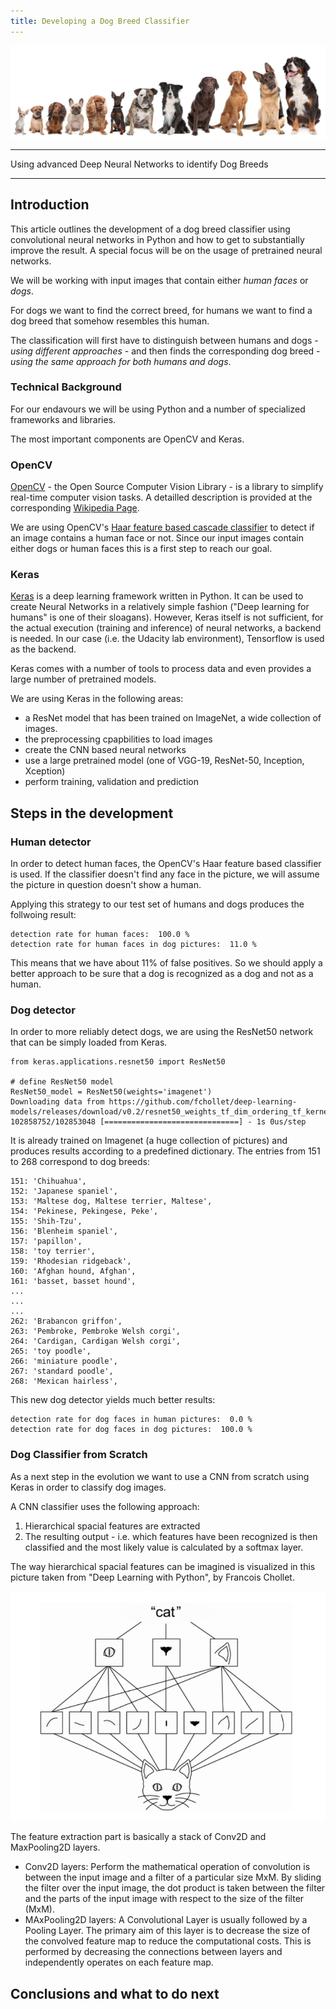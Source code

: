 ```yaml
---
title: Developing a Dog Breed Classifier
---
```


![Beautiful Seattle](../images/dogs.jpg)

---
Using advanced Deep Neural Networks to identify Dog Breeds

---

## Introduction

This article outlines the development of a dog breed classifier using convolutional neural networks in Python and how to get to substantially improve the result. A special focus will be on the usage of pretrained neural networks.

We will be working with input images that contain either _human faces_ or _dogs_. 

For dogs we want to find the correct breed, for humans we want to find a dog breed that somehow resembles this human.

The classification will first have to distinguish between humans and dogs - _using different approaches_ - and then finds the corresponding dog breed - _using the same approach for both humans and dogs_.

### Technical Background

For our endavours we will be using Python and a number of specialized frameworks and libraries.

The most important components are OpenCV and Keras.

### OpenCV

[OpenCV](https://opencv.org/) - the Open Source Computer Vision Library - is a library to simplify real-time computer vision tasks. A detailled description is provided at the corresponding [Wikipedia Page](https://en.wikipedia.org/wiki/OpenCV).

We are using OpenCV's [Haar feature based cascade classifier](https://docs.opencv.org/3.4/db/d28/tutorial_cascade_classifier.html) to detect if an image contains a human face or not. Since our input images contain either dogs or human faces this is a first step to reach our goal.

### Keras 
[Keras](https://keras.io/) is a deep learning framework written in Python. It can be used to create Neural Networks in a relatively simple fashion ("Deep learning for humans" is one of their sloagans). However, Keras itself is not sufficient, for the actual execution (training and inference) of neural networks, a backend is needed. In our case (i.e. the Udacity lab environment), Tensorflow is used as the backend.

Keras comes with a number of tools to process data and even provides a large number of pretrained models.

We are using Keras in the following areas:

- a ResNet model that has been trained on ImageNet, a wide collection of images.
- the preprocessing cpapbilities to load images
- create the CNN based neural networks
- use a large pretrained model (one of VGG-19, ResNet-50, Inception, Xception)
- perform training, validation and prediction


## Steps in the development

### Human detector

In order to detect human faces, the OpenCV's Haar feature based classifier is used. If the classifier doesn't find any face in the picture, we will assume the picture in question doesn't show a human.

Applying this strategy to our test set of humans and dogs produces the follwoing result:

```
detection rate for human faces:  100.0 %
detection rate for human faces in dog pictures:  11.0 %
```

This means that we have about 11% of false positives. So we should apply a better approach to be sure that a dog is recognized as a dog and not as a human.

### Dog detector

In order to more reliably detect dogs, we are using the ResNet50 network that can be simply loaded from Keras. 

```
from keras.applications.resnet50 import ResNet50

# define ResNet50 model
ResNet50_model = ResNet50(weights='imagenet')
Downloading data from https://github.com/fchollet/deep-learning-models/releases/download/v0.2/resnet50_weights_tf_dim_ordering_tf_kernels.h5
102858752/102853048 [==============================] - 1s 0us/step
```

It is already trained on Imagenet (a huge collection of pictures) and produces results according to a predefined dictionary. The entries from 151 to 268 correspond to dog breeds:



```
151: 'Chihuahua',
152: 'Japanese spaniel',
153: 'Maltese dog, Maltese terrier, Maltese',
154: 'Pekinese, Pekingese, Peke',
155: 'Shih-Tzu',
156: 'Blenheim spaniel',
157: 'papillon',
158: 'toy terrier',
159: 'Rhodesian ridgeback',
160: 'Afghan hound, Afghan',
161: 'basset, basset hound',
...
...
...
262: 'Brabancon griffon',
263: 'Pembroke, Pembroke Welsh corgi',
264: 'Cardigan, Cardigan Welsh corgi',
265: 'toy poodle',
266: 'miniature poodle',
267: 'standard poodle',
268: 'Mexican hairless',
```

This new dog detector yields much better results:

```
detection rate for dog faces in human pictures:  0.0 %
detection rate for dog faces in dog pictures:  100.0 %
```

### Dog Classifier from Scratch

As a next step in the evolution we want to use a CNN from scratch using Keras in order to classify dog images.

A CNN classifier uses the following approach:

1. Hierarchical spacial features are extracted 
2. The resulting output - i.e. which features have been recognized is then classified and the most likely value is calculated by a softmax layer.

The way hierarchical spacial features can be imagined is visualized in this picture taken from "Deep Learning with Python", by Francois Chollet.

![](../images/cat-features.png)

The feature extraction part is basically a stack of Conv2D and MaxPooling2D layers. 

- Conv2D layers: Perform the mathematical operation of convolution is between the input image and a filter of a particular size MxM. By sliding the filter over the input image, the dot product is taken between the filter and the parts of the input image with respect to the size of the filter (MxM).
- MAxPooling2D layers: A Convolutional Layer is usually followed by a Pooling Layer. The primary aim of this layer is to decrease the size of the convolved feature map to reduce the computational costs. This is performed by decreasing the connections between layers and independently operates on each feature map.

## Conclusions and what to do next